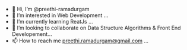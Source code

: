 - 👋 Hi, I’m @preethi-ramadurgam
- 👀 I’m interested in Web Development ...
- 🌱 I’m currently learning ReatJs ...
- 💞️ I’m looking to collaborate on Data Structure Algorithms & Front End Developement...
- 📫 How to reach me preethi.ramadurgam@gmail.com ...

<!---
preethi-ramadurgam/preethi-ramadurgam is a ✨ special ✨ repository because its `README.md` (this file) appears on your GitHub profile.
You can click the Preview link to take a look at your changes.
--->
